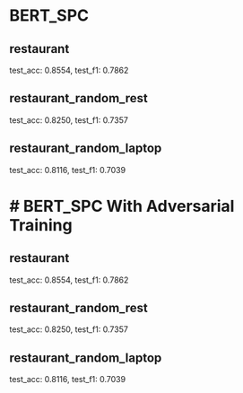 # BERT_SPC
## restaurant
test_acc: 0.8554, test_f1: 0.7862
## restaurant_random_rest
test_acc: 0.8250, test_f1: 0.7357
## restaurant_random_laptop
test_acc: 0.8116, test_f1: 0.7039


# # BERT_SPC With Adversarial Training
## restaurant
test_acc: 0.8554, test_f1: 0.7862
## restaurant_random_rest
test_acc: 0.8250, test_f1: 0.7357
## restaurant_random_laptop
test_acc: 0.8116, test_f1: 0.7039
